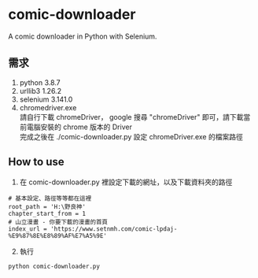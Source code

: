 # comic-downloader
A comic downloader in Python with Selenium.

## 需求
1. python 3.8.7  
2. urllib3 1.26.2  
3. selenium 3.141.0  
4. chromedriver.exe  
請自行下載 chromeDriver， google 搜尋 "chromeDriver" 即可，請下載當前電腦安裝的 chrome 版本的 Driver  
完成之後在 ./comic-downloader.py 設定 chromeDriver.exe 的檔案路徑  

## How to use
1. 在 comic-downloader.py 裡設定下載的網址，以及下載資料夾的路徑
```
# 基本設定、路徑等等都在這裡
root_path = 'H:\野良神'
chapter_start_from = 1
# 山立漫畫 - 你要下載的漫畫的首頁
index_url = 'https://www.setnmh.com/comic-lpdaj-%E9%87%8E%E8%89%AF%E7%A5%9E'

```
2. 執行
```bash
python comic-downloader.py
```
